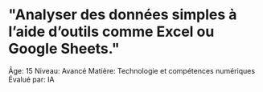 # "Analyser des données simples à l’aide d’outils comme Excel ou Google Sheets."

Âge: 15
Niveau: Avancé
Matière: Technologie et compétences numériques
Évalué par: IA